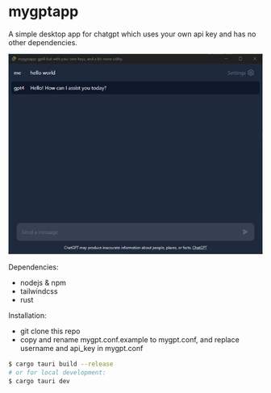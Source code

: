 # mygptapp

A simple desktop app for chatgpt which uses your own api key and has no other dependencies.

![mygptapp screenshot](./src/assets/screenshot.png)

Dependencies:
- nodejs & npm
- tailwindcss
- rust

Installation:
- git clone this repo
- copy and rename mygpt.conf.example to mygpt.conf, and replace username and api_key in mygpt.conf
```bash
$ cargo tauri build --release
# or for local development:
$ cargo tauri dev
```